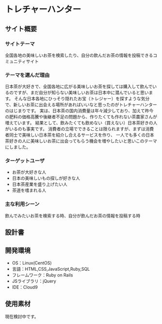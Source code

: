 # トレチャーハンター
## サイト概要
### サイトテーマ
全国各地の美味しいお茶を検索したり、自分の飲んだお茶の情報を投稿できるコミュニティサイト

### テーマを選んだ理由
日本茶が大好きで、全国各地に広がる美味しいお茶を探しては購入して飲んでいるのですが、まだ自分が知らない美味しいお茶は日本中に潜んでいると思います。
そんな日本各地にひっそり隠れたお宝（トレジャー）を探すような気分で、新しいお茶に出会える場所があればいいなと思ったのがトレチャーハンターのはじまりです。
実は、日本茶の国内消費量は年々減少しており、加えて昨今の肥料の価格高騰や後継者不足の問題から、作りたくても作れない茶農家さんが増えています。
結果として、飲みたくても飲めない（買えない）日本茶好きの人がいるのも事実です。
消費者の立場でできることは限られますが、まずは消費者同士で美味しい日本茶を紹介し合えるサービスを作り、
一人でも多くの日本茶好きの人に美味しいお茶に出会ってもらう機会を増やしたいと思いこのテーマにしました。


### ターゲットユーザ
- お茶が大好きな人
- 日本の美味しいもの探しが好きな人
- 日本茶産業を盛り上げたい人
- 茶道を嗜まれる人

### 主な利用シーン
飲んでみたいお茶を検索する時、自分が飲んだお茶の情報を投稿する時

## 設計書


## 開発環境
- OS：Linux(CentOS)
- 言語：HTML,CSS,JavaScript,Ruby,SQL
- フレームワーク：Ruby on Rails
- JSライブラリ：jQuery
- IDE：Cloud9

## 使用素材
現在検討中です。